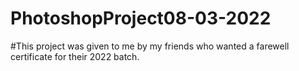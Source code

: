 # PhotoshopProject08-03-2022
#This project was given to me by my friends who wanted a farewell certificate for their 2022 batch.
